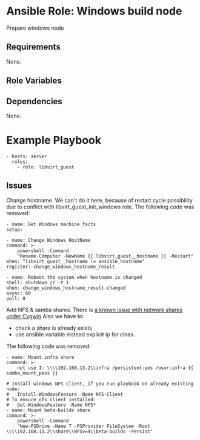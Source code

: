 # Ansible Role: Windows build node

Prepare windows node

## Requirements

None.

## Role Variables

## Dependencies

None.

# Example Playbook

    - hosts: server
      roles:
        - role: libvirt_guest
  

## Issues

Change hostname. We can't do it here, because of restart cycle possibility 
due to conflict with libvirt_guest_init_windows role. The following code was removed:

    - name: Get Windows machine facts
    setup:

    - name: Change Windows HostName
    command: >-
        powershell -Command
        "Rename-Computer -NewName {{ libvirt_guest__hostname }} -Restart"
    when: "libvirt_guest__hostname != ansible_hostname"
    register: change_windows_hostname_result

    - name: Reboot the system when hostname is changed
    shell: shutdown /r -t 1
    when: change_windows_hostname_result.changed
    async: 60
    poll: 0
    
 Add NFS & samba shares. There is [a known issue with network shares under Cygwin](https://cygwin.com/faq/faq.html#faq.using.shares)
 Also we have to:
 - check a share is already exists
 - use ansible variable instead explicit ip for cinas.
 
 The following code was removed:
    
    - name: Mount infra share
    command: >-
        net use I: \\\\192.168.13.2\\infra /persistent:yes /user:infra {{ samba_mount_pass }}

    # Install windows NFS client, if you run playbook on already existing node:
    #   Install-WindowsFeature -Name NFS-Client
    # To ensure nfs client installed:
    #   Get-WindowsFeature -Name NFS*
    - name: Mount beta-builds share
    command: >-
        powershell -Command
        "New-PSDrive -Name T -PSProvider FileSystem -Root \\\\192.168.13.2\\share\\NFSv=4\\beta-builds -Persist"
  